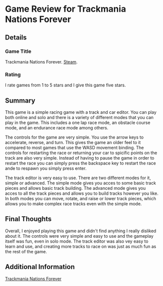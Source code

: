 # Game Review for Trackmania Nations Forever

## Details

### Game Title
Trackmania Nations Forever. [Steam](https://store.steampowered.com/app/11020/TrackMania_Nations_Forever/).

### Rating
I rate games from 1 to 5 stars and I give this game five stars.

## Summary
This game is a simple racing game with a track and car editor. You can play both online and solo and there is a variety of different modes that you can play in the game.  This includes a one lap race mode, an obstacle course mode, and an endurance race mode among others. 

The controls for the game are very simple. You use the arrow keys to accelerate, reverse, and turn. This gives the game an older feel to it compared to most games that use the WASD movement binding. The controls for restarting the race or returning your car to spicific points on the track are also very simple. Instead of having to pause the game in order to restart the race you can simply press the backspace key to restart the race ande to respawn you simply press enter.

The track editor is very easy to use. There are two different modes for it, simple or advanced. The simple mode gives you acces to some basic track pieces and allows basic track building. The advanced mode gives you acces to all the track pieces and allows you to build tracks however you like. In both modes you can move, rotate, and raise or lower track pieces, which allows you to make complex race tracks even with the simple mode.

## Final Thoughts
Overall, I enjoyed playing this game and didn't find anything I really disliked about it. The controls were very simple and easy to use and the gameplay itself was fun, even in solo mode.  The track editor was also vey easy to learn and use, and creating more tracks to race on was just as much fun as the rest of the game. 

## Additional Information
[Trackmania Nations Forever](https://store.steampowered.com/app/11020/TrackMania_Nations_Forever/)
